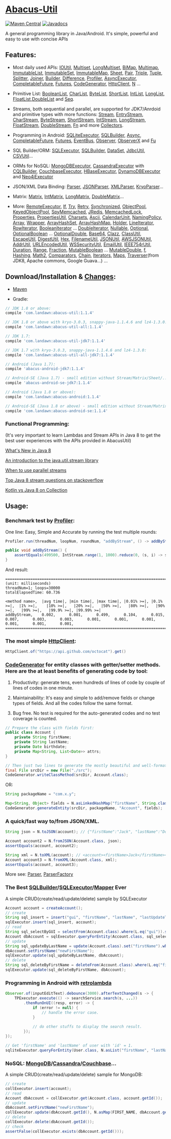 # [Abacus-Util](http://www.landawn.com)

[![Maven Central](https://img.shields.io/maven-central/v/com.landawn/abacus-util.svg)](https://maven-badges.herokuapp.com/maven-central/com.landawn/abacus-util/)
[![Javadocs](https://www.javadoc.io/badge/com.landawn/abacus-util-all.svg)](https://www.javadoc.io/doc/com.landawn/abacus-util-all)

A general programming library in Java/Android. It's simple, powerful and easy to use with concise APIs

## Features:

* Most daily used APIs: [IOUtil][], [Multiset][], [LongMultiset][], [BiMap][], [Multimap][], [ImmutableList][], [ImmutableSet][], [ImmutableMap][], [Sheet][], [Pair][], [Triple][], [Tuple][], [Splitter][], [Joiner][], [Builder][], [Difference][], [Profiler][], [AsyncExecutor][], [CompletableFuture][], [Futures][], [CodeGenerator][], [HttpClient][], [N][] ...

* Primitive List: [BooleanList][], [CharList][], [ByteList][], [ShortList][], [IntList][], [LongList][], [FloatList][],[DoubleList][] and [Seq][].

* Streams, both sequential and parallel, are supported for JDK7/Anrdoid and primitive types with more functions: [Stream][], [EntryStream][], [CharStream][], [ByteStream][], [ShortStream][], [IntStream][], [LongStream][], [FloatStream][], [DoubleStream][], [Fn][] and more [Collectors][].

* Programming in Android: [SQLiteExecutor][], [SQLBuilder][], [Async][], [CompletableFuture][CompletableFuture_Android], [Futures][Futures_Android], [EventBus][], [Observer][], [ObserverX][] and [Fu][]

* SQL Builder/ORM: [SQLExecutor][], [SQLBuilder][], [DataSet][], [JdbcUtil][], [CSVUtil][]...

* ORMs for NoSQL: [MongoDBExecutor][], [CassandraExecutor][] with [CQLBuilder][], [CouchbaseExecutor][], [HBaseExecutor][], [DynamoDBExecutor][] and [Neo4jExecutor][]

* JSON/XML Data Binding: [Parser][], [JSONParser][], [XMLParser][], [KryoParser][]...

* Matrix: [Matrix][], [IntMatrix][], [LongMatrix][], [DoubleMatrix][]...

* More: [RemoteExecutor](https://static.javadoc.io/com.landawn/abacus-util-all/1.1.4/com/landawn/abacus/util/RemoteExecutor.html),
[If](https://static.javadoc.io/com.landawn/abacus-util-all/1.1.4/com/landawn/abacus/util/If.html),
[Try](https://static.javadoc.io/com.landawn/abacus-util-all/1.1.4/com/landawn/abacus/util/Try.html),
[Retry](https://static.javadoc.io/com.landawn/abacus-util-all/1.1.4/com/landawn/abacus/util/Retry.html),
[Synchronized](https://static.javadoc.io/com.landawn/abacus-util-all/1.1.4/com/landawn/abacus/util/Synchronized.html),
[ObjectPool](https://static.javadoc.io/com.landawn/abacus-util-all/1.1.4/com/landawn/abacus/pool/ObjectPool.html),
[KeyedObjectPool](https://static.javadoc.io/com.landawn/abacus-util-all/1.1.4/com/landawn/abacus/pool/KeyedObjectPool.html),
[SpyMemcached](https://static.javadoc.io/com.landawn/abacus-util-all/1.1.4/com/landawn/abacus/cache/SpyMemcached.html),
[JRedis](https://static.javadoc.io/com.landawn/abacus-util-all/1.1.4/com/landawn/abacus/cache/JRedis.html),
[MemcachedLock](https://static.javadoc.io/com.landawn/abacus-util-all/1.1.4/com/landawn/abacus/util/MemcachedLock.html),
[Properties](https://static.javadoc.io/com.landawn/abacus-util-all/1.1.4/com/landawn/abacus/util/Properties.html),
[PropertiesUtil](https://static.javadoc.io/com.landawn/abacus-util-all/1.1.4/com/landawn/abacus/util/PropertiesUtil.html),
[Charsets](https://static.javadoc.io/com.landawn/abacus-util-all/1.1.4/com/landawn/abacus/util/Charsets.html),
[Ascii](https://static.javadoc.io/com.landawn/abacus-util-all/1.1.4/com/landawn/abacus/util/Ascii.html),
[CalendarUnit](https://static.javadoc.io/com.landawn/abacus-util-all/1.1.4/com/landawn/abacus/util/CalendarUnit.html),
[NamingPolicy](https://static.javadoc.io/com.landawn/abacus-util-all/1.1.4/com/landawn/abacus/util/NamingPolicy.html),
[Array](https://static.javadoc.io/com.landawn/abacus-util-all/1.1.4/com/landawn/abacus/util/Array.html),
[Wrapper](https://static.javadoc.io/com.landawn/abacus-util-all/1.1.4/com/landawn/abacus/util/Wrapper.html),
[ArrayHashSet](https://static.javadoc.io/com.landawn/abacus-util-all/1.1.4/com/landawn/abacus/util/ArrayHashSet.html),
[ArrayHashMap](https://static.javadoc.io/com.landawn/abacus-util-all/1.1.4/com/landawn/abacus/util/ArrayHashMap.html),
[Holder](https://static.javadoc.io/com.landawn/abacus-util-all/1.1.4/com/landawn/abacus/util/Holder.html),
[LineIterator](https://static.javadoc.io/com.landawn/abacus-util-all/1.1.4/com/landawn/abacus/util/LineIterator.html),
[RowIterator](https://static.javadoc.io/com.landawn/abacus-util-all/1.1.4/com/landawn/abacus/util/RowIterator.html),
[BooleanIterator](https://static.javadoc.io/com.landawn/abacus-util-all/1.1.4/com/landawn/abacus/util/BooleanIterator.html)
...
[DoubleIterator](https://static.javadoc.io/com.landawn/abacus-util-all/1.1.4/com/landawn/abacus/util/DoubleIterator.html),
[Nullable](https://static.javadoc.io/com.landawn/abacus-util-all/1.1.4/com/landawn/abacus/util/Nullable.html),
[Optional](https://static.javadoc.io/com.landawn/abacus-util-all/1.1.4/com/landawn/abacus/util/Optional.html),
[OptionalBoolean](https://static.javadoc.io/com.landawn/abacus-util-all/1.1.4/com/landawn/abacus/util/OptionalBoolean.html)
...
[OptionalDouble](https://static.javadoc.io/com.landawn/abacus-util-all/1.1.4/com/landawn/abacus/util/OptionalDouble.html),
[Base64](https://static.javadoc.io/com.landawn/abacus-util-all/1.1.4/com/landawn/abacus/util/Base64.html),
[Clazz](https://static.javadoc.io/com.landawn/abacus-util-all/1.1.4/com/landawn/abacus/util/Clazz.html),
[ClassUtil](https://static.javadoc.io/com.landawn/abacus-util-all/1.1.4/com/landawn/abacus/util/ClassUtil.html),
[EscapeUtil](https://static.javadoc.io/com.landawn/abacus-util-all/1.1.4/com/landawn/abacus/util/EscapeUtil.html),
[DigestUtil](https://static.javadoc.io/com.landawn/abacus-util-all/1.1.4/com/landawn/abacus/util/DigestUtil.html),
[Hex](https://static.javadoc.io/com.landawn/abacus-util-all/1.1.4/com/landawn/abacus/util/Hex.html),
[FilenameUtil](https://static.javadoc.io/com.landawn/abacus-util-all/1.1.4/com/landawn/abacus/util/FilenameUtil.html),
[JSONUtil](https://static.javadoc.io/com.landawn/abacus-util-all/1.1.4/com/landawn/abacus/util/JSONUtil.html),
[AWSJSONUtil](https://static.javadoc.io/com.landawn/abacus-util-all/1.1.4/com/landawn/abacus/util/AWSJSONUtil.html),
[AddrUtil](https://static.javadoc.io/com.landawn/abacus-util-all/1.1.4/com/landawn/abacus/util/AddrUtil.html),
[URLEncodedUtil](https://static.javadoc.io/com.landawn/abacus-util-all/1.1.4/com/landawn/abacus/util/URLEncodedUtil.html),
[WSSecurityUtil](https://static.javadoc.io/com.landawn/abacus-util-all/1.1.4/com/landawn/abacus/util/WSSecurityUtil.html),
[EmailUtil](https://static.javadoc.io/com.landawn/abacus-util-all/1.1.4/com/landawn/abacus/util/EmailUtil.html),
[IEEE754rUtil](https://static.javadoc.io/com.landawn/abacus-util-all/1.1.4/com/landawn/abacus/util/IEEE754rUtil.html),
[Duration](https://static.javadoc.io/com.landawn/abacus-util-all/1.1.4/com/landawn/abacus/util/Duration.html),
[Range](https://static.javadoc.io/com.landawn/abacus-util-all/1.1.4/com/landawn/abacus/util/Range.html),
[Fraction](https://static.javadoc.io/com.landawn/abacus-util-all/1.1.4/com/landawn/abacus/util/Fraction.html),
[MutableBoolean](https://static.javadoc.io/com.landawn/abacus-util-all/1.1.4/com/landawn/abacus/util/MutableBoolean.html)
...
[MutableDouble](https://static.javadoc.io/com.landawn/abacus-util-all/1.1.4/com/landawn/abacus/util/MutableDouble.html),
[f](https://static.javadoc.io/com.landawn/abacus-util-all/1.1.4/com/landawn/abacus/util/f.html),
[Hashing](https://static.javadoc.io/com.landawn/abacus-util-all/1.1.4/com/landawn/abacus/hash/Hashing.html),
[Math2](https://static.javadoc.io/com.landawn/abacus-util-all/1.1.4/com/landawn/abacus/util/Math2.html),
[Comparators](https://static.javadoc.io/com.landawn/abacus-util-all/1.1.4/com/landawn/abacus/util/Comparators.html),
[Chain](https://static.javadoc.io/com.landawn/abacus-util-all/1.1.4/com/landawn/abacus/util/Chain.html),
[Iterators](https://static.javadoc.io/com.landawn/abacus-util-all/1.1.4/com/landawn/abacus/util/Iterators.html),
[Maps](https://static.javadoc.io/com.landawn/abacus-util-all/1.1.4/com/landawn/abacus/util/Maps.html),
[Traverser](https://static.javadoc.io/com.landawn/abacus-util-all/1.1.4/com/landawn/abacus/util/Traverser.html)(from JDK8, Apache commons, Google Guava...) ...


## Download/Installation & [Changes](https://github.com/landawn/AbacusUtil/blob/master/CHANGES.md):

* [Maven](http://search.maven.org/#search%7Cga%7C1%7Cg%3A%22com.landawn%22)

* Gradle:
```gradle
// JDK 1.8 or above:
compile 'com.landawn:abacus-util:1.1.4'

// JDK 1.8 or above with kryo-3.0.3, snappy-java-1.1.4.6 and lz4-1.3.0:
compile 'com.landawn:abacus-util-all:1.1.4'

// JDK 1.7:
compile 'com.landawn:abacus-util-jdk7:1.1.4'

// JDK 1.7 with kryo-3.0.3, snappy-java-1.1.4.6 and lz4-1.3.0:
compile 'com.landawn:abacus-util-all-jdk7:1.1.4'

// Android (Java 1.7):
compile 'abacus-android-jdk7:1.1.4'

// Android-SE (Java 1.7) - small edition without Stream/Matrix/Sheet/...:
compile 'abacus-android-se-jdk7:1.1.4'

// Android (Java 1.8 or above):
compile 'com.landawn:abacus-android:1.1.4'

// Android-SE (Java 1.8 or above) - small edition without Stream/Matrix/Sheet/...:
compile 'com.landawn:abacus-android-se:1.1.4'
```
### Functional Programming:
(It's very important to learn Lambdas and Stream APIs in Java 8 to get the best user experiences with the APIs provided in AbacusUtil)

[What's New in Java 8](https://leanpub.com/whatsnewinjava8/read)

[An introduction to the java.util.stream library](https://www.ibm.com/developerworks/library/j-java-streams-1-brian-goetz/index.html)

[When to use parallel streams](http://gee.cs.oswego.edu/dl/html/StreamParallelGuidance.html)

[Top Java 8 stream questions on stackoverflow](./Top_java_8_stream_questions_so.md)

[Kotlin vs Java 8 on Collection](./Java_Kotlin.md)


## Usage:

### Benchmark test by [Profiler][]:

One line: Easy, Simple and Accurate by running the test multiple rounds:
```java
Profiler.run(threadNum, loopNum, roundNum, "addByStream", () -> addByStream()).printResult();

public void addByStream() {
    assertEquals(499500, IntStream.range(1, 1000).reduce(0, (s, i) -> s += i));
}

```
And result:
```
========================================================================================================================
(unit: milliseconds)
threadNum=1; loops=30000
totalElapsedTime: 60.736

<method name>,  |avg time|, |min time|, |max time|, |0.01% >=|, |0.1% >=|,  |1% >=|,    |10% >=|,   |20% >=|,   |50% >=|,   |80% >=|,   |90% >=|,   |99% >=|,   |99.9% >=|, |99.99% >=|
addByStream,    0.002,      0.001,      0.499,      0.104,      0.015,      0.007,      0.003,      0.003,      0.001,      0.001,      0.001,      0.001,      0.001,      0.001,      
========================================================================================================================
```
### The most simple [HttpClient][]:

```java
HttpClient.of("https://api.github.com/octocat").get()
```

### [CodeGenerator](https://static.javadoc.io/com.landawn/abacus-util-all/1.1.4/com/landawn/abacus/util/CodeGenerator.html) for entity classes with getter/setter methods. Here are the at least benefits of generating code by tool:

1. Productivity: generate tens, even hundreds of lines of code by couple of lines of codes in one minute.

2. Maintainability: It's easy and simple to add/remove fields or change types of fields. And all the codes follow the same format.

3. Bug free. No test is required for the auto-generated codes and no test coverage is counted. 

```java
// Prepare the class with fields first:
public class Account {
    private String firstName;
    private String lastName;
    private Date birthdate;
    private Map<String, List<Date>> attrs;
}

// Then just two lines to generate the mostly beautiful and well-formatted entity class:
final File srcDir = new File("./src");
CodeGenerator.writeClassMethod(srcDir, Account.class);
```
OR:

```java
String packageName = "com.x.y";

Map<String, Object> fields = N.asLinkedHashMap("firstName", String.class, "lastName", String.class, "birthdate", Date.class, "attrs", "Map<String, List<java.sql.Date>>");
CodeGenerator.generateEntity(srcDir, packageName, "Account", fields);
```

### A quick/fast way to/from JSON/XML.
```java
String json = N.toJSON(account); // {"firstName":"Jack", "lastName":"Do", "birthDate":1495815803177}

Account account2 = N.fromJSON(Account.class, json);
assertEquals(account, account2);

String xml = N.toXML(account); // <account><firstName>Jack</firstName><lastName>Do</lastName><birthDate>1495815803177</birthDate></account>
Account account3 = N.fromXML(Account.class, xml);
assertEquals(account, account3);
```

More see: [Parser](https://static.javadoc.io/com.landawn/abacus-util-all/1.1.4/com/landawn/abacus/parser/Parser.html), [ParserFactory](https://static.javadoc.io/com.landawn/abacus-util-all/1.1.4/com/landawn/abacus/parser/ParserFactory.html)

### The Best [SQLBuilder][]/[SQLExecutor][]/[Mapper] Ever
A simple CRUD(create/read/update/delete) sample by SQLExecutor

```java
Account account = createAccount();
// create
String sql_insert = insert("gui", "firstName", "lastName", "lastUpdateTime").into(Account.class).sql();
sqlExecutor.insert(sql_insert, account);
// read
String sql_selectByGUI = selectFrom(Account.class).where(L.eq("gui")).sql();
Account dbAccount = sqlExecutor.queryForEntity(Account.class, sql_selectByGUI, account);
// update
String sql_updateByLastName = update(Account.class).set("firstName").where(L.eq("lastName")).sql();
dbAccount.setFirstName("newFirstName");
sqlExecutor.update(sql_updateByLastName, dbAccount);
// delete
String sql_deleteByFirstName = deleteFrom(Account.class).where(L.eq("firstName)).sql();
sqlExecutor.update(sql_deleteByFirstName, dbAccount);
```

### Programming in Android with [retrolambda](https://github.com/orfjackal/retrolambda)

```java
Observer.of(inputEditText).debounce(3000).afterTextChanged(s -> {
    TPExecutor.execute(() -> searchService.search(s, ...))
        .thenRunOnUI((resp, error) -> {
            if (error != null) {
                // handle the error case.
            }
            
            // do other stuffs to display the search result.            
        });
});

// Get 'firstName' and 'lastName' of user with 'id' = 1.             
sqliteExecutor.queryForEntity(User.class, N.asList("firstName", "lastName"), eq("id", 1));
```

### NoSQL: [MongoDB][MongoDBExecutor]/[Cassandra][CassandraExecutor]/[Couchbase][CouchbaseExecutor]...
A simple CRUD(create/read/update/delete) sample for MongoDB:
```java
// create
collExecutor.insert(account);
// read
Account dbAccount = collExecutor.get(Account.class, account.getId());
// update
dbAccount.setFirstName("newFirstName");
collExecutor.update(dbAccount.getId(), N.asMap(FIRST_NAME, dbAccount.getFirstName()));
// delete
collExecutor.delete(dbAccount.getId());
// check
assertFalse(collExecutor.exists(dbAccount.getId()));
```


[IOUtil]: https://static.javadoc.io/com.landawn/abacus-util-all/1.1.4/com/landawn/abacus/util/IOUtil.html
[Multiset]: https://static.javadoc.io/com.landawn/abacus-util-all/1.1.4/com/landawn/abacus/util/Multiset.html
[LongMultiset]: https://static.javadoc.io/com.landawn/abacus-util-all/1.1.4/com/landawn/abacus/util/LongMultiset.html
[BiMap]: https://static.javadoc.io/com.landawn/abacus-util-all/1.1.4/com/landawn/abacus/util/BiMap.html
[Multimap]: https://static.javadoc.io/com.landawn/abacus-util-all/1.1.4/com/landawn/abacus/util/Multimap.html
[ImmutableList]: https://static.javadoc.io/com.landawn/abacus-util-all/1.1.4/com/landawn/abacus/util/ImmutableList.html
[ImmutableSet]: https://static.javadoc.io/com.landawn/abacus-util-all/1.1.4/com/landawn/abacus/util/ImmutableSet.html
[ImmutableMap]: https://static.javadoc.io/com.landawn/abacus-util-all/1.1.4/com/landawn/abacus/util/ImmutableMap.html
[Sheet]: https://static.javadoc.io/com.landawn/abacus-util-all/1.1.4/com/landawn/abacus/util/Sheet.html
[Pair]: https://static.javadoc.io/com.landawn/abacus-util-all/1.1.4/com/landawn/abacus/util/Pair.html
[Triple]: https://static.javadoc.io/com.landawn/abacus-util-all/1.1.4/com/landawn/abacus/util/Triple.html
[Tuple]: https://static.javadoc.io/com.landawn/abacus-util-all/1.1.4/com/landawn/abacus/util/Tuple.html
[Splitter]: https://static.javadoc.io/com.landawn/abacus-util-all/1.1.4/com/landawn/abacus/util/Splitter.html
[Joiner]: https://static.javadoc.io/com.landawn/abacus-util-all/1.1.4/com/landawn/abacus/util/Joiner.html
[Builder]: https://static.javadoc.io/com.landawn/abacus-util-all/1.1.4/com/landawn/abacus/util/Builder.html
[Difference]: https://static.javadoc.io/com.landawn/abacus-util-all/1.1.4/com/landawn/abacus/util/Difference.html
[Profiler]: https://static.javadoc.io/com.landawn/abacus-util-all/1.1.4/com/landawn/abacus/util/Profiler.html
[AsyncExecutor]: https://static.javadoc.io/com.landawn/abacus-util-all/1.1.4/com/landawn/abacus/util/AsyncExecutor.html
[CompletableFuture]: https://static.javadoc.io/com.landawn/abacus-util-all/1.1.4/com/landawn/abacus/util/CompletableFuture.html
[Futures]: https://static.javadoc.io/com.landawn/abacus-util-all/1.1.4/com/landawn/abacus/util/Futures.html
[CodeGenerator]: https://static.javadoc.io/com.landawn/abacus-util-all/1.1.4/com/landawn/abacus/util/CodeGenerator.html
[HttpClient]: https://static.javadoc.io/com.landawn/abacus-util-all/1.1.4/com/landawn/abacus/http/HttpClient.html
[N]:https://static.javadoc.io/com.landawn/abacus-util-all/1.1.4/com/landawn/abacus/util/N.html

[BooleanList]: https://static.javadoc.io/com.landawn/abacus-util-all/1.1.4/com/landawn/abacus/util/BooleanList.html
[CharList]: https://static.javadoc.io/com.landawn/abacus-util-all/1.1.4/com/landawn/abacus/util/CharList.html
[ByteList]: https://static.javadoc.io/com.landawn/abacus-util-all/1.1.4/com/landawn/abacus/util/ByteList.html
[ShortList]: https://static.javadoc.io/com.landawn/abacus-util-all/1.1.4/com/landawn/abacus/util/ShortList.html
[IntList]: https://static.javadoc.io/com.landawn/abacus-util-all/1.1.4/com/landawn/abacus/util/IntList.html
[LongList]: https://static.javadoc.io/com.landawn/abacus-util-all/1.1.4/com/landawn/abacus/util/LongList.html
[FloatList]: https://static.javadoc.io/com.landawn/abacus-util-all/1.1.4/com/landawn/abacus/util/FloatList.html
[DoubleList]: https://static.javadoc.io/com.landawn/abacus-util-all/1.1.4/com/landawn/abacus/util/DoubleList.html
[Seq]: https://static.javadoc.io/com.landawn/abacus-util-all/1.1.4/com/landawn/abacus/util/Seq.html

[Stream]: https://static.javadoc.io/com.landawn/abacus-util-all/1.1.4/com/landawn/abacus/util/stream/Stream.html
[EntryStream]: https://static.javadoc.io/com.landawn/abacus-util-all/1.1.4/com/landawn/abacus/util/stream/EntryStream.html
[CharStream]: https://static.javadoc.io/com.landawn/abacus-util-all/1.1.4/com/landawn/abacus/util/stream/CharStream.html
[ByteStream]: https://static.javadoc.io/com.landawn/abacus-util-all/1.1.4/com/landawn/abacus/util/stream/ByteStream.html
[ShortStream]: https://static.javadoc.io/com.landawn/abacus-util-all/1.1.4/com/landawn/abacus/util/stream/ShortStream.html
[IntStream]: https://static.javadoc.io/com.landawn/abacus-util-all/1.1.4/com/landawn/abacus/util/stream/IntStream.html
[LongStream]: https://static.javadoc.io/com.landawn/abacus-util-all/1.1.4/com/landawn/abacus/util/stream/LongStream.html
[FloatStream]: https://static.javadoc.io/com.landawn/abacus-util-all/1.1.4/com/landawn/abacus/util/stream/FloatStream.html
[DoubleStream]: https://static.javadoc.io/com.landawn/abacus-util-all/1.1.4/com/landawn/abacus/util/stream/DoubleStream.html
[Fn]: https://static.javadoc.io/com.landawn/abacus-util-all/1.1.4/com/landawn/abacus/util/Fn.html
[Collectors]: https://static.javadoc.io/com.landawn/abacus-util-all/1.1.4/com/landawn/abacus/util/stream/Collectors.html

[SQLiteExecutor]: https://static.javadoc.io/com.landawn/abacus-util-all/1.1.4/com/landawn/abacus/android/util/SQLiteExecutor.html
[SQLBuilder]: https://static.javadoc.io/com.landawn/abacus-util-all/1.1.4/com/landawn/abacus/util/SQLBuilder.html
[Async]: https://static.javadoc.io/com.landawn/abacus-util-all/1.1.4/com/landawn/abacus/android/util/Async.html
[CompletableFuture_Android]: https://static.javadoc.io/com.landawn/abacus-util-all/1.1.4/com/landawn/abacus/android/util/CompletableFuture.html
[Futures_Android]: https://static.javadoc.io/com.landawn/abacus-util-all/1.1.4/com/landawn/abacus/android/util/Futures.html
[EventBus]: https://static.javadoc.io/com.landawn/abacus-util-all/1.1.4/com/landawn/abacus/eventBus/EventBus.html
[Observer]: https://static.javadoc.io/com.landawn/abacus-util-all/1.1.4/com/landawn/abacus/android/util/Observer.html
[ObserverX]: https://static.javadoc.io/com.landawn/abacus-util-all/1.1.4/com/landawn/abacus/android/util/ObserverX.html
[Fu]: https://static.javadoc.io/com.landawn/abacus-util-all/1.1.4/com/landawn/abacus/android/util/Fu.html

[SQLExecutor]: https://static.javadoc.io/com.landawn/abacus-util-all/1.1.4/com/landawn/abacus/util/SQLExecutor.html
[Mapper]: https://static.javadoc.io/com.landawn/abacus-util-all/1.1.4/com/landawn/abacus/util/SQLExecutor.Mapper.html
[SQLBuilder]: https://static.javadoc.io/com.landawn/abacus-util-all/1.1.4/com/landawn/abacus/util/SQLBuilder.html
[DataSet]: https://static.javadoc.io/com.landawn/abacus-util-all/1.1.4/com/landawn/abacus/DataSet.html
[JdbcUtil]: https://static.javadoc.io/com.landawn/abacus-util-all/1.1.4/com/landawn/abacus/util/JdbcUtil.html
[CSVUtil]: https://static.javadoc.io/com.landawn/abacus-util-all/1.1.4/com/landawn/abacus/util/CSVUtil.html

[MongoDBExecutor]: https://static.javadoc.io/com.landawn/abacus-util-all/1.1.4/com/landawn/abacus/util/MongoDBExecutor.html
[CassandraExecutor]: https://static.javadoc.io/com.landawn/abacus-util-all/1.1.4/com/landawn/abacus/util/CassandraExecutor.html
[CQLBuilder]: https://static.javadoc.io/com.landawn/abacus-util-all/1.1.4/com/landawn/abacus/util/CQLBuilder.html
[CouchbaseExecutor]: https://static.javadoc.io/com.landawn/abacus-util-all/1.1.4/com/landawn/abacus/util/CouchbaseExecutor.html
[HBaseExecutor]: https://static.javadoc.io/com.landawn/abacus-util-all/1.1.4/com/landawn/abacus/util/HBaseExecutor.html
[DynamoDBExecutor]: https://static.javadoc.io/com.landawn/abacus-util-all/1.1.4/com/landawn/abacus/util/DynamoDBExecutor.html
[Neo4jExecutor]: https://static.javadoc.io/com.landawn/abacus-util-all/1.1.4/com/landawn/abacus/util/Neo4jExecutor.html

[Parser]: https://static.javadoc.io/com.landawn/abacus-util-all/1.1.4/com/landawn/abacus/parser/Parser.html
[JSONParser]: https://static.javadoc.io/com.landawn/abacus-util-all/1.1.4/com/landawn/abacus/parser/JSONParser.html
[XMLParser]: https://static.javadoc.io/com.landawn/abacus-util-all/1.1.4/com/landawn/abacus/parser/XMLParser.html
[KryoParser]: https://static.javadoc.io/com.landawn/abacus-util-all/1.1.4/com/landawn/abacus/parser/KryoParser.html

[Matrix]: https://static.javadoc.io/com.landawn/abacus-util-all/1.1.4/com/landawn/abacus/util/Matrix.html
[IntMatrix]: https://static.javadoc.io/com.landawn/abacus-util-all/1.1.4/com/landawn/abacus/util/IntMatrix.html
[LongMatrix]: https://static.javadoc.io/com.landawn/abacus-util-all/1.1.4/com/landawn/abacus/util/LongMatrix.html
[DoubleMatrix]: https://static.javadoc.io/com.landawn/abacus-util-all/1.1.4/com/landawn/abacus/util/DoubleMatrix.html
